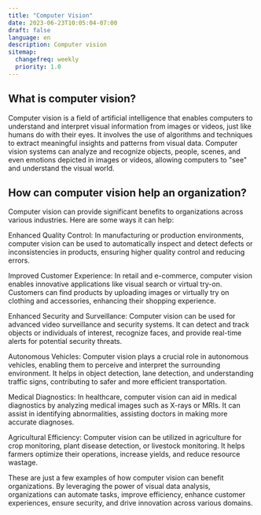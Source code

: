 ```yaml
---
title: "Computer Vision"
date: 2023-06-23T10:05:04-07:00
draft: false
language: en
description: Computer vision
sitemap:
  changefreq: weekly
  priority: 1.0
---
```


## What is computer vision? ##
Computer vision is a field of artificial intelligence that enables computers to understand and interpret visual information from images or videos, just like humans do with their eyes. It involves the use of algorithms and techniques to extract meaningful insights and patterns from visual data. Computer vision systems can analyze and recognize objects, people, scenes, and even emotions depicted in images or videos, allowing computers to "see" and understand the visual world.

## How can computer vision help an organization? ##
Computer vision can provide significant benefits to organizations across various industries. Here are some ways it can help:

Enhanced Quality Control: In manufacturing or production environments, computer vision can be used to automatically inspect and detect defects or inconsistencies in products, ensuring higher quality control and reducing errors.

Improved Customer Experience: In retail and e-commerce, computer vision enables innovative applications like visual search or virtual try-on. Customers can find products by uploading images or virtually try on clothing and accessories, enhancing their shopping experience.

Enhanced Security and Surveillance: Computer vision can be used for advanced video surveillance and security systems. It can detect and track objects or individuals of interest, recognize faces, and provide real-time alerts for potential security threats.

Autonomous Vehicles: Computer vision plays a crucial role in autonomous vehicles, enabling them to perceive and interpret the surrounding environment. It helps in object detection, lane detection, and understanding traffic signs, contributing to safer and more efficient transportation.

Medical Diagnostics: In healthcare, computer vision can aid in medical diagnostics by analyzing medical images such as X-rays or MRIs. It can assist in identifying abnormalities, assisting doctors in making more accurate diagnoses.

Agricultural Efficiency: Computer vision can be utilized in agriculture for crop monitoring, plant disease detection, or livestock monitoring. It helps farmers optimize their operations, increase yields, and reduce resource wastage.

These are just a few examples of how computer vision can benefit organizations. By leveraging the power of visual data analysis, organizations can automate tasks, improve efficiency, enhance customer experiences, ensure security, and drive innovation across various domains.